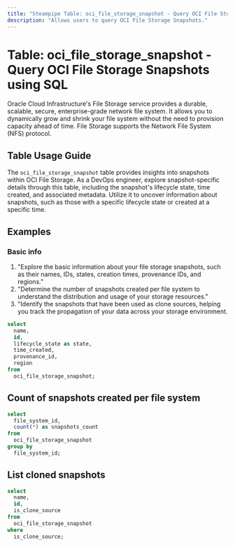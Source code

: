 ```yaml
---
title: "Steampipe Table: oci_file_storage_snapshot - Query OCI File Storage Snapshots using SQL"
description: "Allows users to query OCI File Storage Snapshots."
---
```


# Table: oci_file_storage_snapshot - Query OCI File Storage Snapshots using SQL

Oracle Cloud Infrastructure's File Storage service provides a durable, scalable, secure, enterprise-grade network file system. It allows you to dynamically grow and shrink your file system without the need to provision capacity ahead of time. File Storage supports the Network File System (NFS) protocol.

## Table Usage Guide

The `oci_file_storage_snapshot` table provides insights into snapshots within OCI File Storage. As a DevOps engineer, explore snapshot-specific details through this table, including the snapshot's lifecycle state, time created, and associated metadata. Utilize it to uncover information about snapshots, such as those with a specific lifecycle state or created at a specific time.

## Examples

### Basic info
1. "Explore the basic information about your file storage snapshots, such as their names, IDs, states, creation times, provenance IDs, and regions."
2. "Determine the number of snapshots created per file system to understand the distribution and usage of your storage resources."
3. "Identify the snapshots that have been used as clone sources, helping you track the propagation of your data across your storage environment.

```sql
select
  name,
  id,
  lifecycle_state as state,
  time_created,
  provenance_id,
  region
from
  oci_file_storage_snapshot;
```


## Count of snapshots created per file system

```sql
select
  file_system_id,
  count(*) as snapshots_count
from
  oci_file_storage_snapshot
group by
  file_system_id;
```


## List cloned snapshots

```sql
select
  name,
  id,
  is_clone_source
from
  oci_file_storage_snapshot
where
  is_clone_source;
```